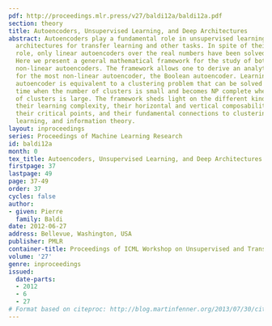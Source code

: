 ```yaml
---
pdf: http://proceedings.mlr.press/v27/baldi12a/baldi12a.pdf
section: theory
title: Autoencoders, Unsupervised Learning, and Deep Architectures
abstract: Autoencoders play a fundamental role in unsupervised learning and in deep
  architectures for transfer learning and other tasks. In spite of their fundamental
  role, only linear autoencoders over the real numbers have been solved analytically.
  Here we present a general mathematical framework for the study of both linear and
  non-linear autoencoders. The framework allows one to derive an analytical treatment
  for the most non-linear autoencoder, the Boolean autoencoder. Learning in the Boolean
  autoencoder is equivalent to a clustering problem that can be solved in polynomial
  time when the number of clusters is small and becomes NP complete when the number
  of clusters is large. The framework sheds light on the different kinds of autoencoders,
  their learning complexity, their horizontal and vertical composability in deep architectures,
  their critical points, and their fundamental connections to clustering, Hebbian
  learning, and information theory.
layout: inproceedings
series: Proceedings of Machine Learning Research
id: baldi12a
month: 0
tex_title: Autoencoders, Unsupervised Learning, and Deep Architectures
firstpage: 37
lastpage: 49
page: 37-49
order: 37
cycles: false
author:
- given: Pierre
  family: Baldi
date: 2012-06-27
address: Bellevue, Washington, USA
publisher: PMLR
container-title: Proceedings of ICML Workshop on Unsupervised and Transfer Learning
volume: '27'
genre: inproceedings
issued:
  date-parts:
  - 2012
  - 6
  - 27
# Format based on citeproc: http://blog.martinfenner.org/2013/07/30/citeproc-yaml-for-bibliographies/
---
```

